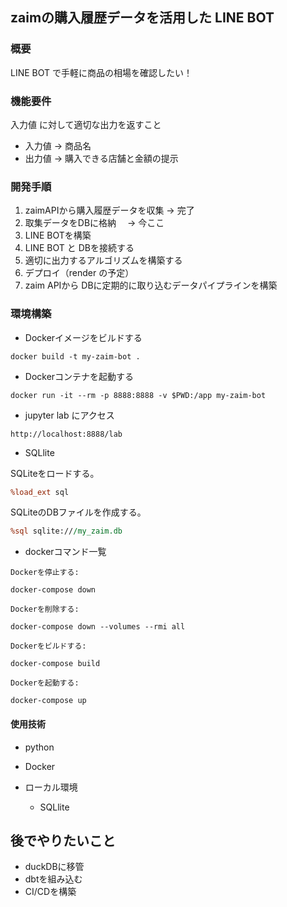 ## zaimの購入履歴データを活用した LINE BOT

### 概要

LINE BOT で手軽に商品の相場を確認したい！

### 機能要件

入力値 に対して適切な出力を返すこと

- 入力値 -> 商品名
- 出力値 -> 購入できる店舗と金額の提示

### 開発手順

1. zaimAPIから購入履歴データを収集 -> 完了
2. 取集データをDBに格納　 -> 今ここ
3. LINE BOTを構築
4. LINE BOT と DBを接続する
5. 適切に出力するアルゴリズムを構築する
6. デプロイ（render の予定）
7. zaim APIから DBに定期的に取り込むデータパイプラインを構築


### 環境構築

- Dockerイメージをビルドする

```
docker build -t my-zaim-bot .
```

- Dockerコンテナを起動する

```
docker run -it --rm -p 8888:8888 -v $PWD:/app my-zaim-bot
```

- jupyter lab にアクセス

```
http://localhost:8888/lab
```

-  SQLlite

SQLiteをロードする。
```perl
%load_ext sql
```
SQLiteのDBファイルを作成する。
```perl
%sql sqlite:///my_zaim.db
```


- dockerコマンド一覧

```
Dockerを停止する: 

docker-compose down

Dockerを削除する: 

docker-compose down --volumes --rmi all

Dockerをビルドする:

docker-compose build

Dockerを起動する: 

docker-compose up
```

#### 使用技術
- python
- Docker

- ローカル環境
  - SQLlite


## 後でやりたいこと

- duckDBに移管
- dbtを組み込む
- CI/CDを構築